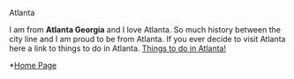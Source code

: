 <p>Atlanta</p>
<p>I am from <strong>Atlanta Georgia</strong> and I love Atlanta. So much history between the city line and I am proud to be from Atlanta. If you ever decide to visit Atlanta here a link to things to do in Atlanta. <a href="https://discoveratlanta.com/">Things to do in Atlanta!</a></p>
<p>*<a href="./README.md">Home Page</a></p>
